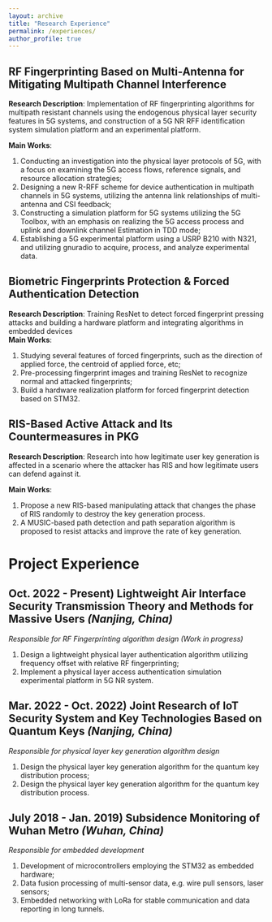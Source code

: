 ```yaml
---
layout: archive
title: "Research Experience"
permalink: /experiences/
author_profile: true
---
```


RF Fingerprinting Based on Multi-Antenna for Mitigating Multipath Channel Interference  
----  

**Research Description**: Implementation of RF fingerprinting algorithms for multipath resistant channels using the endogenous physical layer security features in 5G systems, and construction of a 5G NR RFF identification system simulation platform and an experimental platform.  

**Main Works**:
1. Conducting an investigation into the physical layer protocols of 5G, with a focus on examining the 5G access flows, reference signals, and resource allocation strategies;
2. Designing a new R-RFF scheme for device authentication in multipath channels in 5G systems, utilizing the antenna link relationships of multi-antenna and CSI feedback;
3. Constructing a simulation platform for 5G systems utilizing the 5G Toolbox, with an emphasis on realizing the 5G access process and uplink and downlink channel Estimation in TDD mode;
4. Establishing a 5G experimental platform using a USRP B210 with N321, and utilizing gnuradio to acquire, process, and analyze experimental data.


Biometric Fingerprints Protection \& Forced Authentication Detection  
----  

**Research Description**: Training ResNet to detect forced fingerprint pressing attacks and building a hardware platform and integrating algorithms in embedded devices  
**Main Works**:
1. Studying several features of forced fingerprints, such as the direction of applied force, the centroid of applied force, etc;
2. Pre-processing fingerprint images and training ResNet to recognize normal and attacked fingerprints;
3. Build a hardware realization platform for forced fingerprint detection based on STM32.  

RIS-Based Active Attack and Its Countermeasures in PKG  
----  

**Research Description**: Research into how legitimate user key generation is affected in a scenario where the attacker has RIS and how legitimate users can defend against it.  

**Main Works**:
1. Propose a new RIS-based manipulating attack that changes the phase of RIS randomly to destroy the key generation process.
2. A MUSIC-based path detection and path separation algorithm is proposed to resist attacks and improve the rate of key generation.

Project Experience  
=====  

Oct. 2022 - Present) Lightweight Air Interface Security Transmission Theory and Methods for Massive Users *(Nanjing, China)*  
----

*Responsible for RF Fingerprinting algorithm design (Work in progress)*
1. Design a lightweight physical layer authentication algorithm utilizing frequency offset with relative RF fingerprinting;
2. Implement a physical layer access authentication simulation experimental platform in 5G NR system.

Mar. 2022 - Oct. 2022) Joint Research of IoT Security System and Key Technologies Based on Quantum Keys *(Nanjing, China)*    
----

*Responsible for physical layer key generation algorithm design*
1. Design the physical layer key generation algorithm for the quantum key distribution process;
2. Design the physical layer key generation algorithm for the quantum key distribution process.


July 2018 - Jan. 2019) Subsidence Monitoring of Wuhan Metro *(Wuhan, China)* 
----

*Responsible for embedded development*
1. Development of microcontrollers employing the STM32 as embedded hardware;
2. Data fusion processing of multi-sensor data, e.g. wire pull sensors, laser sensors;
3. Embedded networking with LoRa for stable communication and data reporting in long tunnels.


